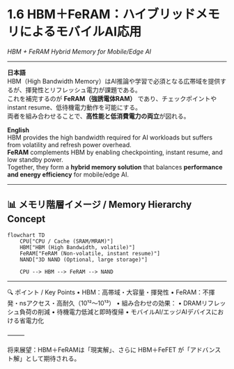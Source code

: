 # 1.6 HBM＋FeRAM：ハイブリッドメモリによるモバイルAI応用
*HBM + FeRAM Hybrid Memory for Mobile/Edge AI*

---

**日本語**  
HBM（High Bandwidth Memory）はAI推論や学習で必須となる広帯域を提供するが、揮発性とリフレッシュ電力が課題である。  
これを補完するのが **FeRAM（強誘電体RAM）** であり、チェックポイントやinstant resume、低待機電力動作を可能にする。  
両者を組み合わせることで、**高性能と低消費電力の両立**が図れる。

**English**  
HBM provides the high bandwidth required for AI workloads but suffers from volatility and refresh power overhead.  
**FeRAM** complements HBM by enabling checkpointing, instant resume, and low standby power.  
Together, they form a **hybrid memory solution** that balances **performance and energy efficiency** for mobile/edge AI.

---

## 📊 メモリ階層イメージ / Memory Hierarchy Concept

```mermaid
flowchart TD
    CPU["CPU / Cache (SRAM/MRAM)"]
    HBM["HBM (High Bandwidth, volatile)"]
    FeRAM["FeRAM (Non-volatile, instant resume)"]
    NAND["3D NAND (Optional, large storage)"]

    CPU --> HBM --> FeRAM --> NAND
```

---

🔍 ポイント / Key Points
	•	HBM：高帯域・大容量・揮発性
	•	FeRAM：不揮発・nsアクセス・高耐久（10¹²〜10¹³）
	•	組み合わせの効果：
	•	DRAMリフレッシュ負荷の削減
	•	待機電力低減と即時復帰
	•	モバイルAI/エッジAIデバイスにおける省電力化

⸻

将来展望：HBM＋FeRAMは「現実解」、さらに HBM＋FeFET が「アドバンスト解」として期待される。

